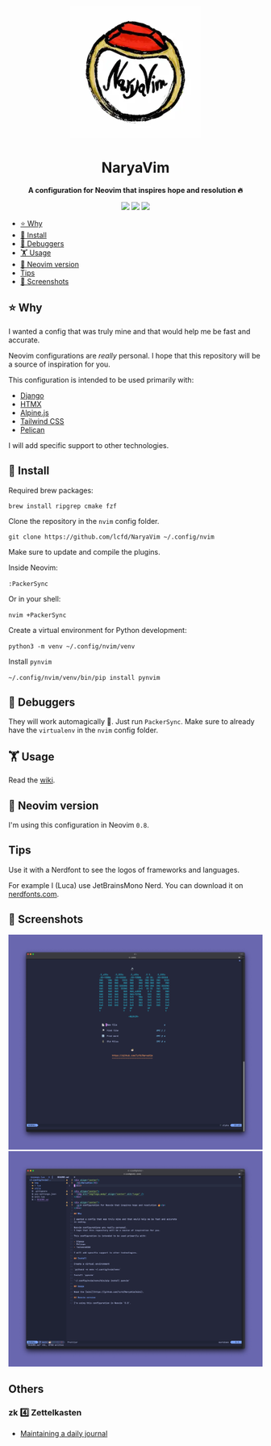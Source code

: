 <div align="center">
  <img src="img/logo.webp" alt="Logo" />
</div>

<div align="center">
  <h1>NaryaVim</h1>
  <p><b>A configuration for Neovim that inspires hope and resolution 🔥</b></p>
</div>

<div align="center">
  <img src="https://img.shields.io/badge/Neovim-0.8%2B-green?style=flat&logo=neovim" />
  <img src="https://img.shields.io/github/license/lcfd/NaryaVim?label=License&logo=GNU&style=flat" />
  <img src="https://img.shields.io/badge/WIP-orange?style=flat" />
</div>

- [⭐️ Why](#️-why)
- [💾 Install](#-install)
- [🐛 Debuggers](#-debuggers)
- [🏋️ Usage](#️-usage)
- [🔢 Neovim version](#-neovim-version)
- [Tips](#tips)
- [📸 Screenshots](#-screenshots)

## ⭐️ Why

I wanted a config that was truly mine and that would help me be fast and accurate.

Neovim configurations are _really_ personal.
I hope that this repository will be a source of inspiration for you.

This configuration is intended to be used primarily with:

- [Django](https://github.com/django/django)
- [HTMX](https://github.com/bigskysoftware/htmx)
- [Alpine.js](https://github.com/alpinejs/alpine)
- [Tailwind CSS](https://github.com/tailwindlabs/tailwindcss)
- [Pelican](https://github.com/getpelican/pelican)

I will add specific support to other technologies.

## 💾 Install

Required brew packages:

```
brew install ripgrep cmake fzf
```

Clone the repository in the `nvim` config folder.

```shell
git clone https://github.com/lcfd/NaryaVim ~/.config/nvim
```

Make sure to update and compile the plugins.

Inside Neovim:

`:PackerSync`

Or in your shell:

`nvim +PackerSync`

Create a virtual environment for Python development:

`python3 -m venv ~/.config/nvim/venv`

Install `pynvim`

`~/.config/nvim/venv/bin/pip install pynvim`

## 🐛 Debuggers

They will work automagically 🧙.
Just run `PackerSync`.
Make sure to already have the `virtualenv` in the `nvim` config folder.

## 🏋️ Usage

Read the [wiki](https://github.com/lcfd/NaryaVim/wiki).

## 🔢 Neovim version

I'm using this configuration in Neovim `0.8`.

## Tips

Use it with a Nerdfont to see the logos of frameworks and languages.

For example I (Luca) use JetBrainsMono Nerd.
You can download it on [nerdfonts.com](https://www.nerdfonts.com/font-downloads).

## 📸 Screenshots

![screenshot-1](img/screen-1.png "Screenshot 1")
![screenshot-2](img/screen-2.png "Screenshot 2")

## Others

### zk 4️⃣ Zettelkasten

- [Maintaining a daily journal](https://github.com/mickael-menu/zk/blob/main/docs/daily-journal.md)
